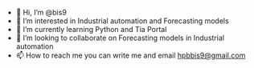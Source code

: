- 👋 Hi, I’m @bis9
- 👀 I’m interested in Industrial automation and Forecasting models
- 🌱 I’m currently learning Python and Tia Portal
- 💞️ I’m looking to collaborate on Forecasting models in Industrial automation
- 📫 How to reach me you can write me and email hpbbis9@gmail.com

<!---
bis9/bis9 is a ✨ special ✨ repository because its `README.md` (this file) appears on your GitHub profile.
You can click the Preview link to take a look at your changes.
--->
